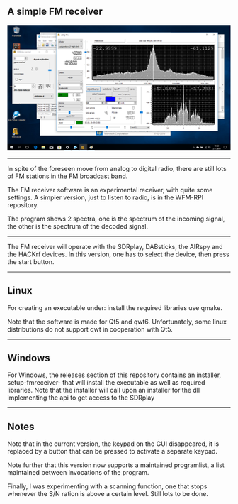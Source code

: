 
A simple FM receiver
-------------------

![fm receiver](/fmreceiver.png?raw=true)

-------------------------------------------------------------------------

In spite of the foreseen move from analog to digital radio, there
are still lots of FM stations in the FM broadcast band.

The FM receiver software is an experimental receiver, with quite some settings.
A simpler version, just to listen to radio, is in the WFM-RPI repository.

The program shows 2 spectra, one is the spectrum of the incoming signal,
the other is the spectrum of the decoded signal.


-------------------------------------------------------------------------

The FM receiver will operate with the SDRplay, DABsticks, the AIRspy and
the HACKrf devices. In this version, one has to select the device,
then press the start button.

--------------------------------------------------------------------------------
Linux
--------------------------------------------------------------------------------
For creating an executable under: install the required libraries use qmake.

Note that the software is made for Qt5 and qwt6. Unfortunately, some
linux distributions do not support qwt in cooperation with Qt5.

-------------------------------------------------------------------------------------
Windows
-------------------------------------------------------------------------------------

For Windows, the releases section of this repository contains an installer, setup-fmreceiver-  that will
install the executable as well as required libraries. Note that the installer will call upon
an installer for the dll implementing the api to get access to the SDRplay

------------------------------------------------------------------------------------------
Notes
--------------------------------------------------------------------------------------------

Note that in the current version, the keypad on the GUI disappeared,
it is replaced by a button that can be pressed to activate a separate
keypad.

Note further that this version now supports a maintained programlist,
a list maintained between invocations of the program.

Finally, I was experimenting with a scanning function, one that stops
whenever the S/N ration is above a certain level. Still lots to be done.


